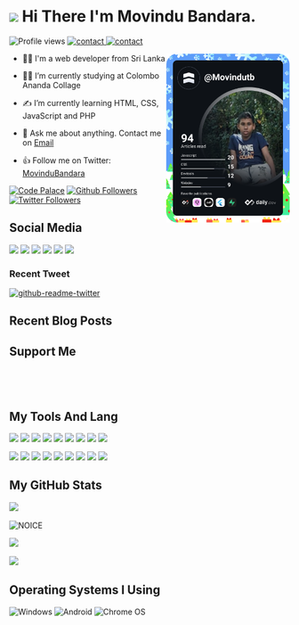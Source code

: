 # <img src="https://raw.githubusercontent.com/MartinHeinz/MartinHeinz/master/wave.gif" width="30px"> Hi There I'm Movindu Bandara. 

![Profile views](https://gpvc.arturio.dev/Movindu-tb)  <a href="https://t.me/movindubandara"> ![contact](https://img.shields.io/badge/Contact%20me-On%20Telegram-blue) </a>
<a href="http://slcoder.cf">![contact](https://img.shields.io/badge/Visit%20Web-slcoder.cf-red) </a>

<img width="44%" align="right" alt="Github" src="https://github.com/Movindu-tb/Movindu-tb/raw/main/devcard.svg" />

- 👨‍💻 I'm a web developer from Sri Lanka

- 👩‍🎓 I’m currently studying at Colombo Ananda Collage

- ✍ I’m currently learning HTML, CSS, JavaScript and PHP

- 💬 Ask me about anything. Contact me on <a href=mailto:movindutb25@gmail.com>Email</a>

- 👍 Follow me on Twitter:  <a href="https://twitter.com/MovinduBandara">MovinduBandara</a>

[![Code Palace](https://img.shields.io/youtube/channel/subscribers/UCtkdVxQcNg7uOOixcyEDYrA?label=SL%20Coder&style=social)](https://www.youtube.com/channel/UCtkdVxQcNg7uOOixcyEDYrA)
[![Github Followers](https://img.shields.io/github/followers/Movindu-tb?style=social)](https://github.com/Movindu-tb)
[![Twitter Followers](https://img.shields.io/twitter/follow/MovinduBandara?label=Followers&style=social)](https://twitter.com/MovinduB)

##  Social  Media

<img width="5%" href="#" src="https://www.vectorlogo.zone/logos/youtube/youtube-tile.svg"></img>
<img width="5%" href="#" src="https://www.vectorlogo.zone/logos/instagram/instagram-tile.svg"></img>
<img width="5%" href="#" src="https://www.vectorlogo.zone/logos/twitter/twitter-tile.svg"></img>
<img width="5%" href="#" src="https://www.vectorlogo.zone/logos/github/github-tile.svg"></img>
<img width="5%" href="#" src="https://www.vectorlogo.zone/logos/reddit/reddit-tile.svg"></img>
<img width="5%" href="#" src="https://www.vectorlogo.zone/logos/telegram/telegram-tile.svg"></img>

### Recent Tweet 
[![github-readme-twitter](https://github-readme-twitter.gazf.vercel.app/api?id=MovinduBandara)](https://github.com/gazf/github-readme-twitter)

## Recent Blog Posts
<!-- BLOG-POST-LIST:START -->
<!-- BLOG-POST-LIST:END -->

## Support Me
<div class="separator" style="clear: both;"><a href="https://ko-fi.com/movindu" style="display: block; padding: 1em 0px; text-align: center;" target="_blank"><img alt="" border="0" data-original-height="587" data-original-width="3050" src="https://1.bp.blogspot.com/-E4cqKnqxBlE/YVKl-DBdzFI/AAAAAAAAAto/J7n6837BSnQUsVqBmvZSXv7CTeYAUadcQCNcBGAsYHQ/s200/BuyMeACoffee_Red%25402x.png" width="200" /></a></div>

## My Tools And Lang 

  <code><img width="5%"  src="https://www.vectorlogo.zone/logos/w3_html5/w3_html5-icon.svg"></code>
    <code><img width="5%"  src="https://www.vectorlogo.zone/logos/w3_css/w3_css-icon.svg"></code>
  <code><img width="5%"  src="https://www.vectorlogo.zone/logos/javascript/javascript-icon.svg"></code>
  <code><img width="5%"  src="https://www.vectorlogo.zone/logos/python/python-icon.svg"></code>
      <code><img width="5%"  src="https://www.vectorlogo.zone/logos/nodejs/nodejs-icon.svg"></code>
        <code><img width="5%"  src="https://www.vectorlogo.zone/logos/sass-lang/sass-lang-icon.svg"></code>
    <code><img width="5%"  src="https://www.vectorlogo.zone/logos/github/github-icon.svg"></code>
  <code><img width="5%"  src="https://www.vectorlogo.zone/logos/git-scm/git-scm-icon.svg"></code>
    <code><img width="5%"  src="https://www.vectorlogo.zone/logos/gitlab/gitlab-icon.svg"></code>
    
   <code><img width="5%"  src="https://www.vectorlogo.zone/logos/google_cloud/google_cloud-icon.svg"></code>
    <code><img width="5%"  src="https://www.vectorlogo.zone/logos/google/google-icon.svg"></code>
        <code><img width="5%"  src="https://www.vectorlogo.zone/logos/bracketsio/bracketsio-icon.svg"></code>
    <code><img width="5%"  src="https://www.vectorlogo.zone/logos/blogger/blogger-icon.svg"></code>
        <code><img width="5%"  src="https://www.vectorlogo.zone/logos/spotify/spotify-icon.svg"></code>
    <code><img width="5%"  src="https://www.vectorlogo.zone/logos/android/android-icon.svg"></code>
        <code><img width="5%"  src="https://www.vectorlogo.zone/logos/microsoft/microsoft-icon.svg"></code>
                <code><img width="5%"  src="https://www.vectorlogo.zone/logos/wikipedia/wikipedia-icon.svg"></code>
        <code><img width="5%"  src="https://www.vectorlogo.zone/logos/flarum/flarum-icon.svg"></code>



##  My GitHub Stats 

<p ><a href="https://github.com/anuraghazra/github-readme-stats"><img src="https://github-readme-stats.vercel.app/api?username=Movindu-tb" /></a></p>

![NOICE](https://github-readme-stats.vercel.app/api/top-langs/?username=Movindu-tb&theme=white_icons=true)

<p><img src="https://github-profile-trophy.vercel.app/?username=Movindu-tb"></p>

<a href="https://github.com/denvercoder1/github-readme-streak-stats"><img src="https://github-readme-streak-stats.herokuapp.com/?user=Movindu-tb"></a>
</p>

## Operating Systems I Using

![Windows](https://img.shields.io/badge/Windows-0078D6?style=for-the-badge&logo=windows&logoColor=white)
![Android](https://img.shields.io/badge/Android-3DDC84?style=for-the-badge&logo=android&logoColor=white)
![Chrome OS](https://img.shields.io/badge/chrome%20os-3d89fc?style=for-the-badge&logo=google%20chrome&logoColor=white)
